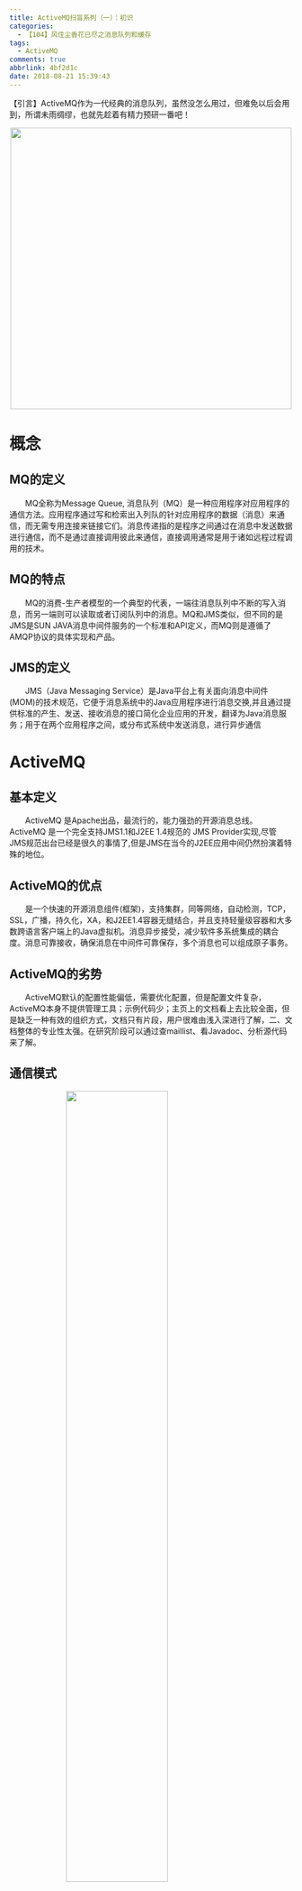 ```yaml
---
title: ActiveMQ扫盲系列（一）：初识
categories:
  - 【104】风住尘香花已尽之消息队列和缓存
tags:
  - ActiveMQ
comments: true
abbrlink: 4bf2d1c
date: 2018-08-21 15:39:43
---
```

【引言】ActiveMQ作为一代经典的消息队列，虽然没怎么用过，但难免以后会用到，所谓未雨绸缪，也就先趁着有精力预研一番吧！
<div align=center><img src="/img/2018/2018-08-21-02.jpg" width="500"/></div>
<!-- more -->

# 概念

## MQ的定义
&emsp;&emsp;MQ全称为Message Queue, 消息队列（MQ）是一种应用程序对应用程序的通信方法。应用程序通过写和检索出入列队的针对应用程序的数据（消息）来通信，而无需专用连接来链接它们。消息传递指的是程序之间通过在消息中发送数据进行通信，而不是通过直接调用彼此来通信，直接调用通常是用于诸如远程过程调用的技术。

## MQ的特点
&emsp;&emsp;MQ的消费-生产者模型的一个典型的代表，一端往消息队列中不断的写入消息，而另一端则可以读取或者订阅队列中的消息。MQ和JMS类似，但不同的是JMS是SUN JAVA消息中间件服务的一个标准和API定义，而MQ则是遵循了AMQP协议的具体实现和产品。

## JMS的定义
&emsp;&emsp;JMS（Java Messaging Service）是Java平台上有关面向消息中间件(MOM)的技术规范，它便于消息系统中的Java应用程序进行消息交换,并且通过提供标准的产生、发送、接收消息的接口简化企业应用的开发，翻译为Java消息服务；用于在两个应用程序之间，或分布式系统中发送消息，进行异步通信

# ActiveMQ

## 基本定义
&emsp;&emsp;ActiveMQ 是Apache出品，最流行的，能力强劲的开源消息总线。ActiveMQ 是一个完全支持JMS1.1和J2EE 1.4规范的 JMS Provider实现,尽管JMS规范出台已经是很久的事情了,但是JMS在当今的J2EE应用中间仍然扮演着特殊的地位。

## ActiveMQ的优点
&emsp;&emsp;是一个快速的开源消息组件(框架)，支持集群，同等网络，自动检测，TCP，SSL，广播，持久化，XA，和J2EE1.4容器无缝结合，并且支持轻量级容器和大多数跨语言客户端上的Java虚拟机。消息异步接受，减少软件多系统集成的耦合度。消息可靠接收，确保消息在中间件可靠保存，多个消息也可以组成原子事务。

## ActiveMQ的劣势
&emsp;&emsp;ActiveMQ默认的配置性能偏低，需要优化配置，但是配置文件复杂，ActiveMQ本身不提供管理工具；示例代码少；主页上的文档看上去比较全面，但是缺乏一种有效的组织方式，文档只有片段，用户很难由浅入深进行了解，二、文档整体的专业性太强。在研究阶段可以通过查maillist、看Javadoc、分析源代码来了解。

## 通信模式
<img style="clear: both;display: block;margin:auto;" src="/img/2018/2018-08-21-06.jpg" width="60%">

### 点对点(queue)
- 一个消息只能被一个服务接收
- 消息一旦被消费，就会消失
- 如果没有被消费，就会一直等待，直到被消费
- 多个服务监听同一个消费空间，先到先得

### 发布/订阅(topic)
- 一个消息可以被多个服务接收
- 订阅一个主题的消费者，只能消费自它订阅之后发布的消息。
- 消费端如果在生产端发送消息之后启动，是接收不到消息的，除非生产端对消息进行了持久化(例如广播，只有当时听到的人能听到信息)
- 消息是被推送和拉取的(消息生产端和消费端)，而不是mq服务器去主动发送的（类似于kafka）

# 下载和安装

## 下载
&emsp;&emsp;最新版本：http://activemq.apache.org/activemq-5155-release.html

## 安装
&emsp;&emsp;So easy，开箱即用！解压完后，按照机器是32位还是64位自行选择启动bat脚本文件，双击运行就OK了，比如我的电脑安装后的启动脚本路径：
```
D:\ProgramsGreen\apache-activemq-5.15.5\bin\win64\activemq.bat
```

## 验证
&emsp;&emsp;启动脚本后就是哗哗哗一通CMD窗口刷屏的节奏，等到出现下面一堆日志时，就可以打开 http://127.0.0.1:8161/admin/ 进入web管理平台了（默认用户名密码admin/admin）：
```
jvm 1    |  INFO | ActiveMQ WebConsole available at http://0.0.0.0:8161/
jvm 1    |  INFO | ActiveMQ Jolokia REST API available at http://0.0.0.0:8161/api/jolokia/
jvm 1    |  INFO | Initializing Spring FrameworkServlet 'dispatcher'
jvm 1    |  INFO | No Spring WebApplicationInitializer types detected on classpath
jvm 1    |  INFO | jolokia-agent: Using policy access restrictor classpath:/jolokia-access.xml
```
<img style="clear: both;display: block;margin:auto;" src="/img/2018/2018-08-21-03.jpg" width="75%">